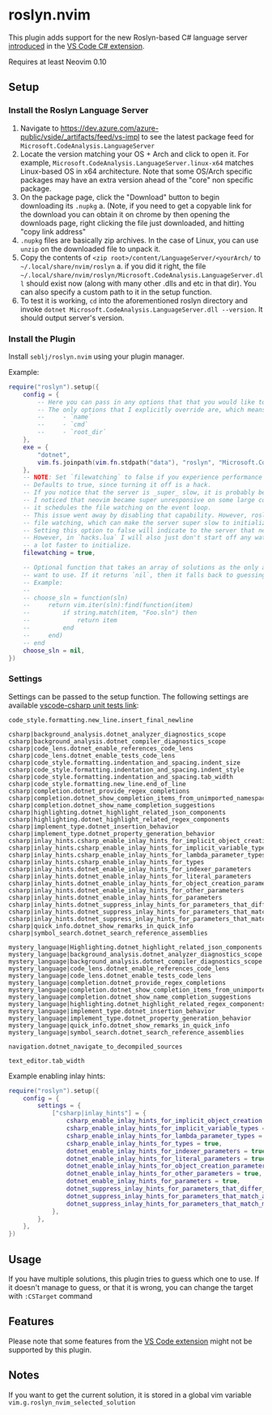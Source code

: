 # roslyn.nvim

This plugin adds support for the new Roslyn-based C# language server [introduced](https://devblogs.microsoft.com/visualstudio/announcing-csharp-dev-kit-for-visual-studio-code) in the [VS Code C# extension](https://github.com/dotnet/vscode-csharp).

Requires at least Neovim 0.10

## Setup

### Install the Roslyn Language Server

1. Navigate to https://dev.azure.com/azure-public/vside/_artifacts/feed/vs-impl to see the latest package feed for `Microsoft.CodeAnalysis.LanguageServer`
2. Locate the version matching your OS + Arch and click to open it. For example, `Microsoft.CodeAnalysis.LanguageServer.linux-x64` matches Linux-based OS in x64 architecture. Note that some OS/Arch specific packages may have an extra version ahead of the "core" non specific package.
3. On the package page, click the "Download" button to begin downloading its `.nupkg`
   a. (Note, if you need to get a copyable link for the download you can obtain it on chrome by then opening the downloads page, right clicking the file just downloaded, and hitting "copy link address"
4. `.nupkg` files are basically zip archives. In the case of Linux, you can use `unzip` on the downloaded file to unpack it.
5. Copy the contents of `<zip root>/content/LanguageServer/<yourArch/` to `~/.local/share/nvim/roslyn`
   a. if you did it right, the file `~/.local/share/nvim/roslyn/Microsoft.CodeAnalysis.LanguageServer.dll` should exist now (along with many other .dlls and etc in that dir).
   You can also specify a custom path to it in the setup function.
6. To test it is working, `cd` into the aforementioned roslyn directory and invoke `dotnet Microsoft.CodeAnalysis.LanguageServer.dll --version`. It should output server's version.

### Install the Plugin

Install `seblj/roslyn.nvim` using your plugin manager.

Example:

```lua
require("roslyn").setup({
    config = {
        -- Here you can pass in any options that that you would like to pass to `vim.lsp.start`
        -- The only options that I explicitly override are, which means won't have any effect of setting here are:
        --     - `name`
        --     - `cmd`
        --     - `root_dir`
    },
    exe = {
        "dotnet",
        vim.fs.joinpath(vim.fn.stdpath("data"), "roslyn", "Microsoft.CodeAnalysis.LanguageServer.dll"),
    },
    -- NOTE: Set `filewatching` to false if you experience performance problems.
    -- Defaults to true, since turning it off is a hack.
    -- If you notice that the server is _super_ slow, it is probably because of file watching
    -- I noticed that neovim became super unresponsive on some large codebases, and that was because
    -- it schedules the file watching on the event loop.
    -- This issue went away by disabling that capability. However, roslyn will fallback to its own
    -- file watching, which can make the server super slow to initialize.
    -- Setting this option to false will indicate to the server that neovim will do the file watching.
    -- However, in `hacks.lua` I will also just don't start off any watchers, which seems to make the server
    -- a lot faster to initialize.
    filewatching = true,

    -- Optional function that takes an array of solutions as the only argument. Return the solution you
    -- want to use. If it returns `nil`, then it falls back to guessing the solution like normal
    -- Example:
    --
    -- choose_sln = function(sln)
    --     return vim.iter(sln):find(function(item)
    --         if string.match(item, "Foo.sln") then
    --             return item
    --         end
    --     end)
    -- end
    choose_sln = nil,
})
```

### Settings

Settings can be passed to the setup function. The following settings are available [vscode-csharp unit tests link](https://github.com/dotnet/vscode-csharp/blob/main/test/unitTests/configurationMiddleware.test.ts):

```
code_style.formatting.new_line.insert_final_newline

csharp|background_analysis.dotnet_analyzer_diagnostics_scope
csharp|background_analysis.dotnet_compiler_diagnostics_scope
csharp|code_lens.dotnet_enable_references_code_lens
csharp|code_lens.dotnet_enable_tests_code_lens
csharp|code_style.formatting.indentation_and_spacing.indent_size
csharp|code_style.formatting.indentation_and_spacing.indent_style
csharp|code_style.formatting.indentation_and_spacing.tab_width
csharp|code_style.formatting.new_line.end_of_line
csharp|completion.dotnet_provide_regex_completions
csharp|completion.dotnet_show_completion_items_from_unimported_namespaces
csharp|completion.dotnet_show_name_completion_suggestions
csharp|highlighting.dotnet_highlight_related_json_components
csharp|highlighting.dotnet_highlight_related_regex_components
csharp|implement_type.dotnet_insertion_behavior
csharp|implement_type.dotnet_property_generation_behavior
csharp|inlay_hints.csharp_enable_inlay_hints_for_implicit_object_creation
csharp|inlay_hints.csharp_enable_inlay_hints_for_implicit_variable_types
csharp|inlay_hints.csharp_enable_inlay_hints_for_lambda_parameter_types
csharp|inlay_hints.csharp_enable_inlay_hints_for_types
csharp|inlay_hints.dotnet_enable_inlay_hints_for_indexer_parameters
csharp|inlay_hints.dotnet_enable_inlay_hints_for_literal_parameters
csharp|inlay_hints.dotnet_enable_inlay_hints_for_object_creation_parameters
csharp|inlay_hints.dotnet_enable_inlay_hints_for_other_parameters
csharp|inlay_hints.dotnet_enable_inlay_hints_for_parameters
csharp|inlay_hints.dotnet_suppress_inlay_hints_for_parameters_that_differ_only_by_suffix
csharp|inlay_hints.dotnet_suppress_inlay_hints_for_parameters_that_match_argument_name
csharp|inlay_hints.dotnet_suppress_inlay_hints_for_parameters_that_match_method_intent
csharp|quick_info.dotnet_show_remarks_in_quick_info
csharp|symbol_search.dotnet_search_reference_assemblies

mystery_language|Highlighting.dotnet_highlight_related_json_components
mystery_language|background_analysis.dotnet_analyzer_diagnostics_scope
mystery_language|background_analysis.dotnet_compiler_diagnostics_scope
mystery_language|code_lens.dotnet_enable_references_code_lens
mystery_language|code_lens.dotnet_enable_tests_code_lens
mystery_language|completion.dotnet_provide_regex_completions
mystery_language|completion.dotnet_show_completion_items_from_unimported_namespaces
mystery_language|completion.dotnet_show_name_completion_suggestions
mystery_language|highlighting.dotnet_highlight_related_regex_components
mystery_language|implement_type.dotnet_insertion_behavior
mystery_language|implement_type.dotnet_property_generation_behavior
mystery_language|quick_info.dotnet_show_remarks_in_quick_info
mystery_language|symbol_search.dotnet_search_reference_assemblies

navigation.dotnet_navigate_to_decompiled_sources

text_editor.tab_width
```

Example enabling inlay hints:

```lua
require("roslyn").setup({
    config = {
        settings = {
            ["csharp|inlay_hints"] = {
                csharp_enable_inlay_hints_for_implicit_object_creation = true,
                csharp_enable_inlay_hints_for_implicit_variable_types = true,
                csharp_enable_inlay_hints_for_lambda_parameter_types = true,
                csharp_enable_inlay_hints_for_types = true,
                dotnet_enable_inlay_hints_for_indexer_parameters = true,
                dotnet_enable_inlay_hints_for_literal_parameters = true,
                dotnet_enable_inlay_hints_for_object_creation_parameters = true,
                dotnet_enable_inlay_hints_for_other_parameters = true,
                dotnet_enable_inlay_hints_for_parameters = true,
                dotnet_suppress_inlay_hints_for_parameters_that_differ_only_by_suffix = true,
                dotnet_suppress_inlay_hints_for_parameters_that_match_argument_name = true,
                dotnet_suppress_inlay_hints_for_parameters_that_match_method_intent = true,
            },
        },
    },
})
```

## Usage

If you have multiple solutions, this plugin tries to guess which one to use. If it doesn't manage to guess, or that it is wrong, you can change the target with `:CSTarget` command

## Features

Please note that some features from the [VS Code extension](https://github.com/dotnet/vscode-csharp) might not be supported by this plugin.

## Notes

If you want to get the current solution, it is stored in a global vim variable `vim.g.roslyn_nvim_selected_solution`
